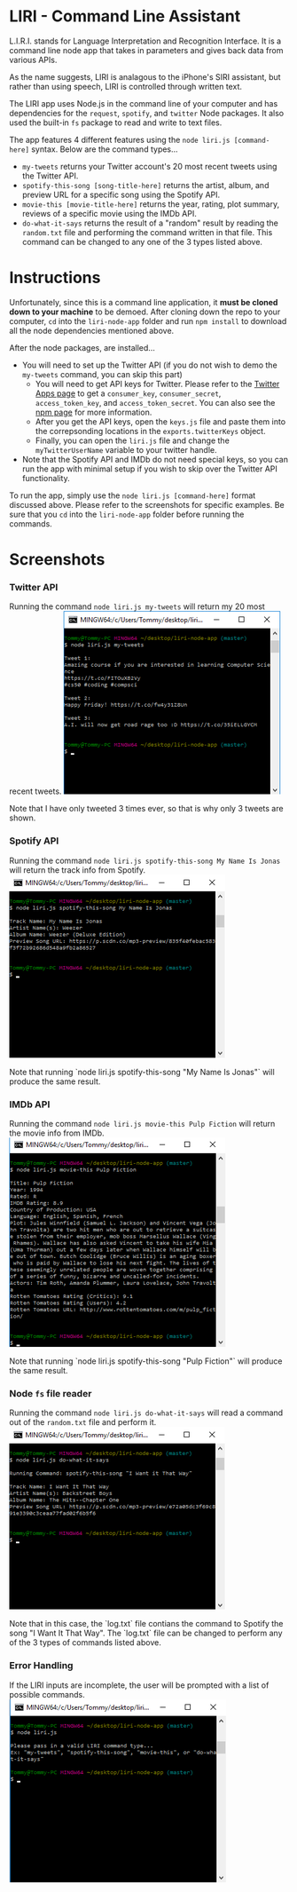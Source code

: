 # LIRI - Command Line Assistant
L.I.R.I. stands for Language Interpretation and Recognition Interface. It is a command line node app that takes in parameters and gives back data from various APIs. 

As the name suggests, LIRI is analagous to the iPhone's SIRI assistant, but rather than using speech, LIRI is controlled through written text.

The LIRI app uses Node.js in the command line of your computer and has dependencies for the `request`, `spotify`, and `twitter` Node packages. It also used the built-in `fs` package to read and write to text files.

The app features 4 different features using the `node liri.js [command-here]` syntax. Below are the command types...
  - `my-tweets` returns your Twitter account's 20 most recent tweets using the Twitter API.
  - `spotify-this-song [song-title-here]` returns the artist, album, and preview URL for a specific song using the Spotify API.
  - `movie-this [movie-title-here]` returns the year, rating, plot summary, reviews of a specific movie using the IMDb API.
  - `do-what-it-says` returns the result of a "random" result by reading the `random.txt` file and performing the command written in that file. This command can be changed to any one of the 3 types listed above.


# Instructions
Unfortunately, since this is a command line application, it **must be cloned down to your machine** to be demoed. After cloning down the repo to your computer, `cd` into the `liri-node-app` folder and run `npm install` to download all the 
node dependencies mentioned above. 

After the node packages, are installed...
  - You will need to set up the Twitter API (if you do not wish to demo the `my-tweets` command, you can skip this part)
    - You will need to get API keys for Twitter. Please refer to the [Twitter Apps page](https://apps.twitter.com/) to get a `consumer_key`, `consumer_secret`, `access_token_key`, and `access_token_secret`. You can also see the [npm page](https://www.npmjs.com/package/twitter) for more information.
    - After you get the API keys, open the `keys.js` file and paste them into the correpsonding locations in the `exports.twitterKeys` object.
    - Finally, you can open the `liri.js` file and change the `myTwitterUserName` variable to your twitter handle.
  - Note that the Spotify API and IMDb do not need special keys, so you can run the app with minimal setup if you wish to skip over the Twitter API functionality.

To run the app, simply use the `node liri.js [command-here]` format discussed above. Please refer to the screenshots for specific examples. Be sure that you `cd` into the `liri-node-app` folder before running the commands.


# Screenshots


### Twitter API
Running the command `node liri.js my-tweets` will return my 20 most recent tweets.
![Twitter Command](/screenshots/twitter.png)

<div>Note that I have only tweeted 3 times ever, so that is why only 3 tweets are shown.</div>


### Spotify API
Running the command `node liri.js spotify-this-song My Name Is Jonas` will return the track info from Spotify.
![Spotify Command](/screenshots/spotify.png)  

<div>Note that running `node liri.js spotify-this-song "My Name Is Jonas"` will produce the same result.</div>


### IMDb API
Running the command `node liri.js movie-this Pulp Fiction` will return the movie info from IMDb.
![IMDb Command](/screenshots/imdb.png)  
   
<div>Note that running `node liri.js spotify-this-song "Pulp Fiction"` will produce the same result.</div>


### Node `fs` file reader
Running the command `node liri.js do-what-it-says` will read a command out of the `random.txt` file and perform it.
![Random Command](/screenshots/random.png)  

<div>Note that in this case, the `log.txt` file contians the command to Spotify the song "I Want It That Way". The `log.txt` file can be changed to perform any of the 3 types of commands listed above.</div>


### Error Handling
If the LIRI inputs are incomplete, the user will be prompted with a list of possible commands.
![Missing Command](/screenshots/error.png)